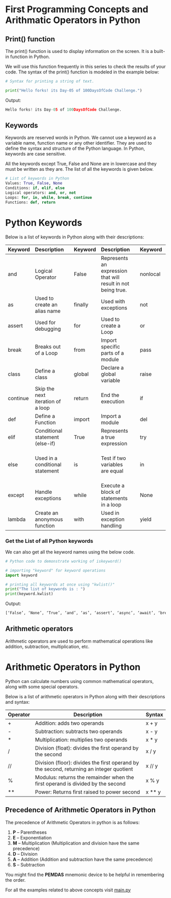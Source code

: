 # First Programming Concepts and Arithmatic Operators in Python

## Print() function

The print() function is used to display information on the screen. It is a built-in function in Python.

 We will use this function frequently in this series to check the results of your code. The syntax of the print() function is modeled in the example below:

```python
# Syntax for printing a string of text.

print("Hello forks! its Day-05 of 100DaysOfCode Challenge.")
```
Output:

```python
Hello forks! its Day-05 of 100DaysOfCode Challenge.
```

## Keywords

Keywords are reserved words in Python. We cannot use a keyword as a variable name, function name or any other identifier. They are used to define the syntax and structure of the Python language. In Python, keywords are case sensitive.

All the keywords except True, False and None are in lowercase and they must be written as they are. The list of all the keywords is given below.

```python
# List of keywords in Python
Values: True, False, None
Conditions: if, elif, else
Logical operators: and, or, not
Loops: for, in, while, break, continue
Functions: def, return  
```

# Python Keywords

Below is a list of keywords in Python along with their descriptions:

| Keyword    | Description                                      | | Keyword  | Description                                        | | Keyword  | Description                                      |
|------------|--------------------------------------------------|-|----------|----------------------------------------------------|-|----------|--------------------------------------------------|
| and        | Logical Operator                                | | False    | Represents an expression that will result in not being true. | | nonlocal | Non-local variable                            |
| as         | Used to create an alias name                    | | finally  | Used with exceptions                              | | not      | Logical Operator                              |
| assert     | Used for debugging                              | | for      | Used to create a Loop                             | | or       | Logical Operator                              |
| break      | Breaks out of a Loop                            | | from     | Import specific parts of a module                | | pass     | Used when no code execution is desired        |
| class      | Define a class                                  | | global   | Declare a global variable                        | | raise    | Raise exceptions or errors                    |
| continue   | Skip the next iteration of a loop               | | return   | End the execution                                 | | if       | Conditional statement                        |
| def        | Define a Function                               | | import   | Import a module                                   | | del      | Delete an object                              |
| elif       | Conditional statement (else-if)                | | True     | Represents a true expression                      | | try      | Handle errors with try                       |
| else       | Used in a conditional statement               | | is       | Test if two variables are equal                   | | in       | Check if a value is present in a Tuple, List, etc. |
| except     | Handle exceptions                               | | while    | Execute a block of statements in a loop           | | None     | Represents a null value                       |
| lambda     | Create an anonymous function                   | | with     | Used in exception handling                    | | yield    | Create a generator function                   |

### Get the List of all Python keywords
We can also get all the keyword names using the below code.
```python
# Python code to demonstrate working of iskeyword()

# importing "keyword" for keyword operations
import keyword

# printing all keywords at once using "kwlist()"
print("The list of keywords is : ")
print(keyword.kwlist)
```
Output:

```python
[‘False’, ‘None’, ‘True’, ‘and’, ‘as’, ‘assert’, ‘async’, ‘await’, ‘break’, ‘class’, ‘continue’, ‘def’, ‘del’, ‘elif’, ‘else’, ‘except’, ‘finally’, ‘for’, ‘from’, ‘global’, ‘if’, ‘import’, ‘in’, ‘is’, ‘lambda’, ‘nonlocal’, ‘not’, ‘or’, ‘pass’, ‘raise’, ‘return’, ‘try’, ‘while’, ‘with’, ‘yield’]
```

## Arithmetic operators

Arithmetic operators are used to perform mathematical operations like addition, subtraction, multiplication, etc.

# Arithmetic Operators in Python

Python can calculate numbers using common mathematical operators, along with some special operators.

Below is a list of arithmetic operators in Python along with their descriptions and syntax:

| Operator | Description                    | Syntax       |
|----------|--------------------------------|--------------|
| +        | Addition: adds two operands     | x + y        |
| -        | Subtraction: subtracts two operands | x - y     |
| *        | Multiplication: multiplies two operands | x * y   |
| /        | Division (float): divides the first operand by the second | x / y |
| //       | Division (floor): divides the first operand by the second, returning an integer quotient | x // y |
| %        | Modulus: returns the remainder when the first operand is divided by the second | x % y |
| **       | Power: Returns first raised to power second | x ** y   |

## Precedence of Arithmetic Operators in Python
The precedence of Arithmetic Operators in python is as follows:

1. **P** – Parentheses
2. **E** – Exponentiation
3. **M** – Multiplication (Multiplication and division have the same precedence)
4. **D** – Division
5. **A** – Addition (Addition and subtraction have the same precedence)
6. **S** – Subtraction

You might find the **PEMDAS** mnemonic device to be helpful in remembering the order.

For all the examples related to above concepts visit [main.py]()
